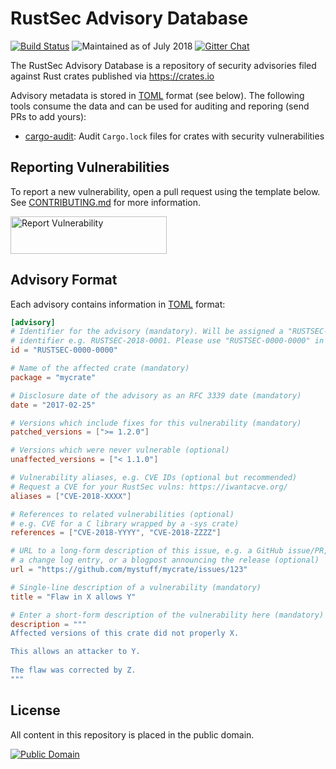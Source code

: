 # RustSec Advisory Database

[![Build Status][build-image]][build-link]
![Maintained as of July 2018][maintained-image]
[![Gitter Chat][gitter-image]][gitter-link]

[build-image]: https://travis-ci.org/RustSec/advisory-db.svg?branch=master
[build-link]: https://travis-ci.org/RustSec/advisory-db
[maintained-image]: https://img.shields.io/maintenance/yes/2018.svg
[gitter-image]: https://badges.gitter.im/badge.svg
[gitter-link]: https://gitter.im/RustSec/Lobby

The RustSec Advisory Database is a repository of security advisories filed
against Rust crates published via https://crates.io

Advisory metadata is stored in [TOML] format (see below). The following tools
consume the data and can be used for auditing and reporing (send PRs to add yours):

* [cargo-audit]: Audit `Cargo.lock` files for crates with security vulnerabilities

[TOML]: https://github.com/toml-lang/toml
[cargo-audit]: https://github.com/rustsec/cargo-audit

## Reporting Vulnerabilities

To report a new vulnerability, open a pull request using the template below.
See [CONTRIBUTING.md] for more information.

<a href="https://github.com/RustSec/advisory-db/blob/master/CONTRIBUTING.md">
  <img alt="Report Vulnerability" width="250px" height="60px" src="https://rustsec.org/assets/img/report-vuln-button.svg">
</a>

[CONTRIBUTING.md]: https://github.com/RustSec/advisory-db/blob/master/CONTRIBUTING.md

## Advisory Format

Each advisory contains information in [TOML] format:

```toml
[advisory]
# Identifier for the advisory (mandatory). Will be assigned a "RUSTSEC-YYYY-NNNN"
# identifier e.g. RUSTSEC-2018-0001. Please use "RUSTSEC-0000-0000" in PRs.
id = "RUSTSEC-0000-0000"

# Name of the affected crate (mandatory)
package = "mycrate"

# Disclosure date of the advisory as an RFC 3339 date (mandatory)
date = "2017-02-25"

# Versions which include fixes for this vulnerability (mandatory)
patched_versions = [">= 1.2.0"]

# Versions which were never vulnerable (optional)
unaffected_versions = ["< 1.1.0"]

# Vulnerability aliases, e.g. CVE IDs (optional but recommended)
# Request a CVE for your RustSec vulns: https://iwantacve.org/
aliases = ["CVE-2018-XXXX"]

# References to related vulnerabilities (optional)
# e.g. CVE for a C library wrapped by a -sys crate)
references = ["CVE-2018-YYYY", "CVE-2018-ZZZZ"]

# URL to a long-form description of this issue, e.g. a GitHub issue/PR,
# a change log entry, or a blogpost announcing the release (optional)
url = "https://github.com/mystuff/mycrate/issues/123"

# Single-line description of a vulnerability (mandatory)
title = "Flaw in X allows Y"

# Enter a short-form description of the vulnerability here (mandatory)
description = """
Affected versions of this crate did not properly X.

This allows an attacker to Y.
 
The flaw was corrected by Z.
"""
```

## License

All content in this repository is placed in the public domain.

[![Public Domain](http://i.creativecommons.org/p/zero/1.0/88x31.png)](https://github.com/RustSec/advisory-db/blob/master/LICENSE.txt)
